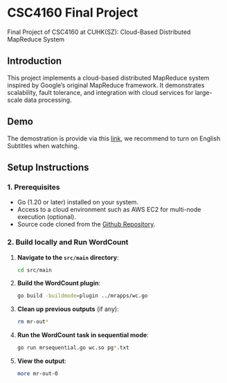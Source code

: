 # CSC4160 Final Project
Final Project of CSC4160 at CUHK(SZ): Cloud-Based Distributed MapReduce System

## **Introduction**  
This project implements a cloud-based distributed MapReduce system inspired by Google’s original MapReduce framework. It demonstrates scalability, fault tolerance, and integration with cloud services for large-scale data processing.

## **Demo**
The demostration is provide via this [link](https://www.bilibili.com/video/BV1jUB7YmEhP), we recommend to turn on English Subtitles when watching.


## **Setup Instructions**  

### **1. Prerequisites**  
- Go (1.20 or later) installed on your system.  
- Access to a cloud environment such as AWS EC2 for multi-node execution (optional).  
- Source code cloned from the [Github Repository](https://github.com/xh2002/CSC4160_FinalProject).  

### **2. Build locally and Run WordCount**  

1. **Navigate to the `src/main` directory**:  
   ```bash  
   cd src/main  
   ```  

2. **Build the WordCount plugin**:  
   ```bash  
   go build -buildmode=plugin ../mrapps/wc.go  
   ```  

3. **Clean up previous outputs** (if any):  
   ```bash  
   rm mr-out*  
   ```  

4. **Run the WordCount task in sequential mode**:  
   ```bash  
   go run mrsequential.go wc.so pg*.txt  
   ```  

5. **View the output**:  
   ```bash  
   more mr-out-0  
   ```  
